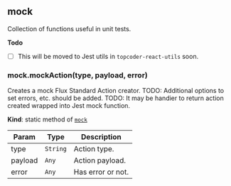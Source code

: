 <a name="module_mock"></a>

## mock
Collection of functions useful in unit tests.

**Todo**

- [ ] This will be moved to Jest utils in `topcoder-react-utils` soon.

<a name="module_mock.mockAction"></a>

### mock.mockAction(type, payload, error)
Creates a mock Flux Standard Action creator.
TODO: Additional options to set errors, etc. should be added.
TODO: It may be handier to return action created wrapped into Jest mock
 function.

**Kind**: static method of [<code>mock</code>](#module_mock)  

| Param | Type | Description |
| --- | --- | --- |
| type | <code>String</code> | Action type. |
| payload | <code>Any</code> | Action payload. |
| error | <code>Any</code> | Has error or not. |


